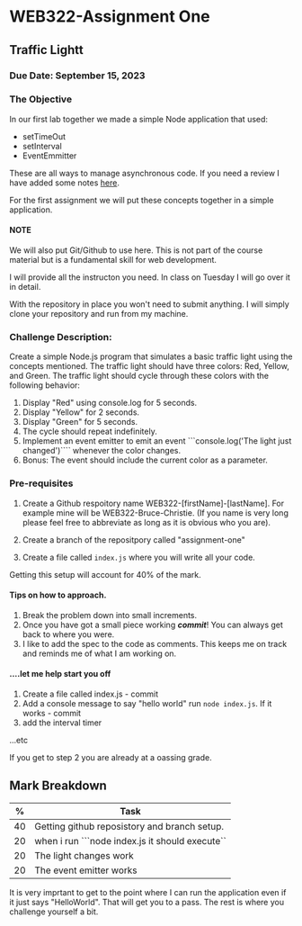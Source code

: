 # WEB322-Assignment One
## Traffic Lightt 

### Due Date: September 15, 2023


### The Objective


 In our first lab together we made a simple Node application that used:
  * setTimeOut 
  * setInterval
  * EventEmmitter
   
These are all ways to manage asynchronous code.   If you need a review I have added some notes [here]().

For the first assignment we will put these concepts together in a simple application.

#### NOTE
We will also put Git/Github to use here.  This is not part of the course material but is a fundamental skill for web development.   

I will provide all the instructon you need.  In class on Tuesday I will go over it in detail.


With the repository in place you won't need to submit anything.  I will simply clone your repository and run from my machine.


### Challenge Description:

Create a simple Node.js program that simulates a basic traffic light using the concepts mentioned. The traffic light should have three colors: Red, Yellow, and Green. The traffic light should cycle through these colors with the following behavior:

1. Display "Red" using console.log for 5 seconds.
2. Display "Yellow" for 2 seconds.
3. Display "Green" for 5 seconds.
4. The cycle should repeat indefinitely. 
5. Implement an event emitter to emit an event ```console.log('The light just changed')```` whenever the color changes. 
6. Bonus: The event should include the current color as a parameter.



### Pre-requisites

1. Create a Github respoitory name WEB322-[firstName]-[lastName].   For example mine
will be WEB322-Bruce-Christie.   (If you name is very long please feel free to abbreviate as long as it is obvious who you are).

2. Create a branch of the repositpory called "assignment-one"

3. Create a file called ```index.js``` where you will write all your code.

Getting this setup will account for 40% of the mark.   


#### Tips on how to approach.

1.  Break the problem down into small increments.  
2.  Once you have got a small piece working ***commit***! You can always get back to where you were.
3.  I like to add the spec to the code as comments.   This keeps me on track and reminds me of what I am working on.



#### ....let me help start you off
1.  Create a file called index.js - commit
2.  Add a console message to say "hello world" run 
        ```node index.js```.  If it works - commit
3.  add the interval timer

...etc

If you get to step 2 you are already at a oassing grade.




## Mark Breakdown
|  % | Task  |
|---|---|
| 40  |   Getting github reposistory and branch setup.|
|  20 |  when i run ```node index.js it should execute`` |
|  20 |  The light changes work |
|  20 |  The event emitter works |


It is very imprtant to get to the point where I can run the application even if it just says "HelloWorld".   That will get you to a pass.  The rest is where you challenge yourself a bit.





